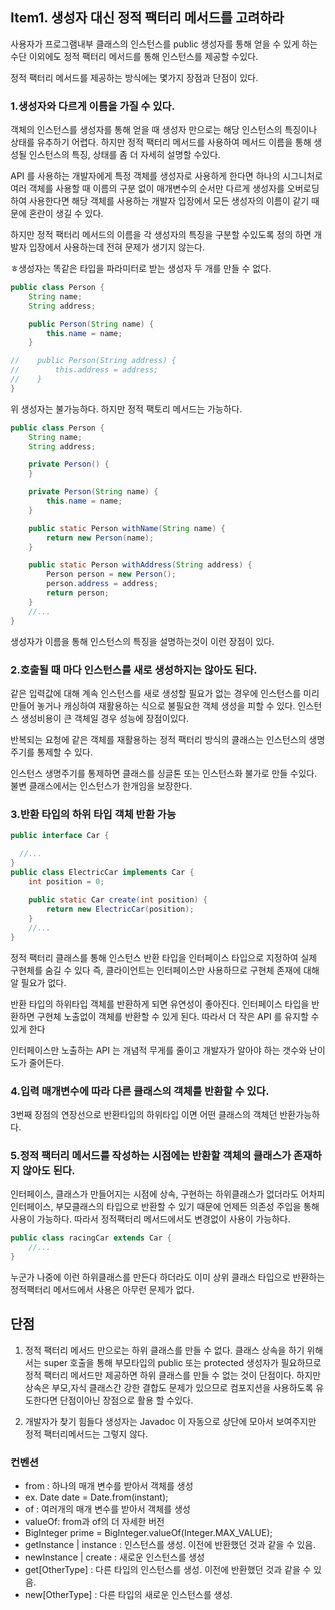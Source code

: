 ## Item1. 생성자 대신 정적 팩터리 메서드를 고려하라 

사용자가 프로그램내부 클래스의 인스턴스를 public 생성자를 통해 얻을 수 있게 하는 수단 이외에도
정적 팩터리 메서드를 통해 인스턴스를 제공할 수있다.

정적 팩터리 메서드를 제공하는 방식에는 몇가지 장점과 단점이 있다.

### 1.생성자와 다르게 이름을 가질 수 있다.


객체의 인스턴스를 생성자를 통해 얻을 때 생성자 만으로는 해당 인스턴스의 특징이나 상태를 유추하기 어렵다.
하지만 정적 팩터리 메서드를 사용하여 메서드 이름을 통해 생성될 인스턴스의 특징, 상태를 좀 더 자세히 설명할 수있다.

API 를 사용하는 개발자에게 특정 객체를 생성자로 사용하게 한다면 하나의 시그니처로 여러 객체를 사용할 때
이름의 구분 없이 매개변수의 순서만 다르게 생성자를 오버로딩하여 사용한다면 해당 객체를 사용하는 개발자 입장에서
모든 생성자의 이름이 같기 때문에 혼란이 생길 수 있다. 

하지만 정적 팩터리 메서드의 이름을 각 생성자의 특징을 구분할 수있도록 정의 하면
개발자 입장에서 사용하는데 전혀 문제가 생기지 않는다.



ㅎ생성자는 똑같은 타입을 파라미터로 받는 생성자 두 개를 만들 수 없다.

```java
public class Person {
    String name;
    String address;

    public Person(String name) {
        this.name = name;
    }

//    public Person(String address) {
//        this.address = address;
//    }
}
```
위 생성자는 불가능하다.
하지만 정적 팩토리 메서드는 가능하다.
```java
public class Person {
    String name;
    String address;

    private Person() {
    }

    private Person(String name) {
        this.name = name;
    }

    public static Person withName(String name) {
        return new Person(name);
    }

    public static Person withAddress(String address) {
        Person person = new Person();
        person.address = address;
        return person;
    }
    //...
}
```
생성자가 이름을 통해 인스턴스의 특징을 설명하는것이 이런 장점이 있다.


### 2.호출될 때 마다 인스턴스를 새로 생성하지는 않아도 된다.
    
같은 입력값에 대해 계속 인스턴스를 새로 생성할 필요가 없는 경우에 
인스턴스를 미리 만들어 놓거나 캐싱하여 재활용하는 식으로 불필요한 객체 생성을 피할 수 있다.
인스턴스 생성비용이 큰 객체일 경우 성능에 장점이있다.

반복되는 요청에 같은 객체를 재활용하는 정적 팩터리 방식의 클래스는 인스턴스의 생명주기를 통제할 수 있다.

인스턴스 생명주기를 통제하면 클래스를 싱글톤 또는 인스턴스화 불가로 만들 수있다.
불변 클래스에서는 인스턴스가 한개임을 보장한다.

### 3.반환 타입의 하위 타입 객체 반환 가능

```java
public interface Car {

  //...
}
public class ElectricCar implements Car {
    int position = 0;
    
    public static Car create(int position) {
        return new ElectricCar(position);
    }
    //...
}
```

정적 팩터리 클래스를 통해 인스턴스 반환 타입을 인터페이스 타입으로 지정하여 실제 구현체를 숨길 수 있다
즉, 클라이언트는 인터페이스만 사용하므로 구현체 존재에 대해 알 필요가 없다.

반환 타입의 하위타입 객체를 반환하게 되면 유연성이 좋아진다. 
인터페이스 타입을 반환하면 구현체 노출없이 객체를 반환할 수 있게 된다. 따라서 더 작은 API 를 유지할 수 있게 한다

인터페이스만 노출하는 API 는 개념적 무게를 줄이고 개발자가 알아야 하는 갯수와 난이도가 줄어든다.

### 4.입력 매개변수에 따라 다른 클래스의 객체를 반환할 수 있다.

3번째 장점의 연장선으로 반환타입의 하위타입 이면 어떤 클래스의 객체던 반환가능하다.


### 5.정적 팩터리 메서드를 작성하는 시점에는 반환할 객체의 클래스가 존재하지 않아도 된다.

인터페이스, 클래스가 만들어지는 시점에 상속, 구현하는 하위클래스가 없더라도 어차피 인터페이스, 부모클래스의 타입으로
반환할 수 있기 때문에 언제든 의존성 주입을 통해 사용이 가능하다. 따라서 정적팩터리 메서드에서도 변경없이 사용이 가능하다.

```java
public class racingCar extends Car {
    //...
}
```
누군가 나중에 이런 하위클래스를 만든다 하더라도 이미 상위 클래스 타입으로 반환하는 
정적팩터리 메서드에서 사용은 아무런 문제가 없다.

## 단점

1. 정적 팩터리 메서드 만으로는 하위 클래스를 만들 수 없다.
클래스 상속을 하기 위해서는 super 호출을 통해 부모타입의 public 또는 protected 생성자가 필요하므로
정적 팩터리 메서드만 제공하면 하위 클래스를 만들 수 없는 것이 단점이다.
하지만 상속은 부모,자식 클래스간 강한 결합도 문제가 있으므로 
컴포지션을 사용하도록 유도한다면 단점이아닌 장점으로 활용 할 수있다.

2. 개발자가 찾기 힘들다
생성자는 Javadoc 이 자동으로 상단에 모아서 보여주지만 정적 팩터리메서드는 그렇지 않다.



### 컨벤션
- from : 하나의 매개 변수를 받아서 객체를 생성
- ex. Date date = Date.from(instant);
- of : 여러개의 매개 변수를 받아서 객체를 생성
- valueOf: from과 of의 더 자세한 버전
- BigInteger prime = BigInteger.valueOf(Integer.MAX_VALUE);
- getInstance | instance : 인스턴스를 생성. 이전에 반환했던 것과 같을 수 있음.
- newInstance | create : 새로운 인스턴스를 생성
- get[OtherType] : 다른 타입의 인스턴스를 생성. 이전에 반환했던 것과 같을 수 있음.
- new[OtherType] : 다른 타입의 새로운 인스턴스를 생성.